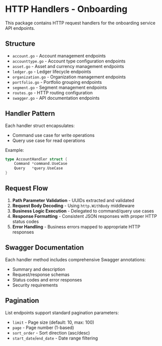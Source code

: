 # HTTP Handlers - Onboarding

This package contains HTTP request handlers for the onboarding service API endpoints.

## Structure

- `account.go` - Account management endpoints
- `accounttype.go` - Account type configuration endpoints
- `asset.go` - Asset and currency management endpoints
- `ledger.go` - Ledger lifecycle endpoints
- `organization.go` - Organization management endpoints
- `portfolio.go` - Portfolio grouping endpoints
- `segment.go` - Segment management endpoints
- `routes.go` - HTTP routing configuration
- `swagger.go` - API documentation endpoints

## Handler Pattern

Each handler struct encapsulates:

- Command use case for write operations
- Query use case for read operations

Example:

```go
type AccountHandler struct {
    Command *command.UseCase
    Query   *query.UseCase
}
```

## Request Flow

1. **Path Parameter Validation** - UUIDs extracted and validated
2. **Request Body Decoding** - Using `http.WithBody` middleware
3. **Business Logic Execution** - Delegated to command/query use cases
4. **Response Formatting** - Consistent JSON responses with proper HTTP status codes
5. **Error Handling** - Business errors mapped to appropriate HTTP responses

## Swagger Documentation

Each handler method includes comprehensive Swagger annotations:

- Summary and description
- Request/response schemas
- Status codes and error responses
- Security requirements

## Pagination

List endpoints support standard pagination parameters:

- `limit` - Page size (default: 10, max: 100)
- `page` - Page number (1-based)
- `sort_order` - Sort direction (asc/desc)
- `start_date`/`end_date` - Date range filtering

